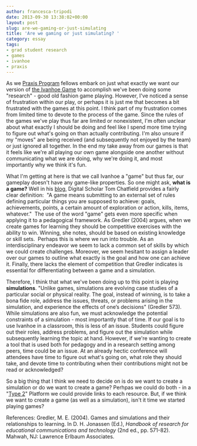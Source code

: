 ```yaml
---
author: francesca-tripodi
date: 2013-09-30 13:38:02+00:00
layout: post
slug: are-we-gaming-or-just-simulating
title: 'Are we gaming or just simulating? '
category: essay
tags:
- grad student research
- games
- ivanhoe
- praxis
---
```


As we [Praxis Program](https://praxis.scholarslab.org/) fellows embark on just what exactly we want our version of [the Ivanhoe Game](http://nowviskie.org/2009/sketching-ivanhoe/) to accomplish we've been doing some "research" - good old fashion game playing. However, I've noticed a sense of frustration within our play, or perhaps it is just me that becomes a bit frustrated with the games at this point. I think part of my frustration comes from limited time to devote to the process of the game. Since the rules of the games we've play thus far are limited or nonexistent, I'm often unclear about what exactly I should be doing and feel like I spend more time trying to figure out what's going on than actually contributing. I'm also unsure if my "moves" are being received (and subsequently not enjoyed by the team) or just ignored all together. In the end my take away from our games is that it feels like we're all playing our own game alongside one another without communicating what we are doing, why we're doing it, and most importantly why we think it's fun.

What I'm getting at here is that we call Ivanhoe a "game" but thus far, our gameplay doesn't have any game-like properties. So one might ask, **what is a game?** Well in his [blog](http://tomchatfield.net/2011/01/12/the-difference-between-games-and-toys/), Digital Scholar Tom Chatfield provides a fairly clear definition:  "A game means submitting to an external set of rules defining particular things you are supposed to achieve: goals, achievements, points, a certain amount of exploration or action, kills, items, whatever."  The use of the word "game" gets even more specific when applying it to a pedagogical framework. As Gredler (2004) argues, when we create games for learning they should be competitive exercises with the ability to win. Winning, she notes, should be based on existing knowledge or skill sets.  Perhaps this is where we run into trouble. As an interdisciplinary endeavor we seem to lack a common set of skills by which we could create challenges. Moreover, we seem hesitant to assign a leader over our games to outline what exactly is the goal and how one can achieve it. Finally, there lacks the element of competition that Gredler indicates is essential for differentiating between a game and a simulation.

Therefore, I think that what we've been doing up to this point is playing **simulations**. "Unlike games, simulations are evolving case studies of a particular social or physical reality. The goal, instead of winning, is to take a bona fide role, address the issues, threats, or problems arising in the simulation, and experience the effects of one’s decisions" (Gredler 573). While simulations are also fun, we must acknowledge the potential constraints of a simulation - most importantly that of time. If our goal is to use Ivanhoe in a classroom, this is less of an issue. Students could figure out their roles, address problems, and figure out the simulation while subsequently learning the topic at hand. However, if we're wanting to create a tool that is used both for pedagogy and in a research setting among peers, time could be an issue. At an already hectic conference will attendees have time to figure out what's going on, what role they should take, and devote time to contributing when their contributions might not be read or acknowledged?

So a big thing that I think we need to decide on is do we want to create a simulation or do we want to create a game? Perhpas we could do both - in a "[Type 2](http://stephenramsay.us/2013/05/03/dh-one-and-two/)" Platform we could provide links to each resource. But, if we think we want to create a game (as well as a simulation), isn't it time we started playing games?

References: Gredler, M. E. (2004). Games and simulations and their relationships to learning. In D. H. Jonassen (Ed.), _Handbook of research for educational communications and technology_ (2nd ed., pp. 571-82). Mahwah, NJ: Lawrence Erlbaum Associates.
